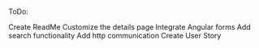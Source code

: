 ToDo:

Create ReadMe
Customize the details page
Integrate Angular forms
Add search functionality
Add http communication
Create User Story

